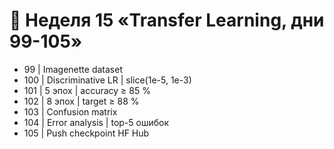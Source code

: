# 📅 Неделя 15 «Transfer Learning, дни 99-105»
- 99 | Imagenette dataset
- 100 | Discriminative LR | slice(1e-5, 1e-3)
- 101 | 5 эпох | accuracy ≥ 85 %
- 102 | 8 эпох | target ≥ 88 %
- 103 | Confusion matrix
- 104 | Error analysis | top-5 ошибок
- 105 | Push checkpoint HF Hub
